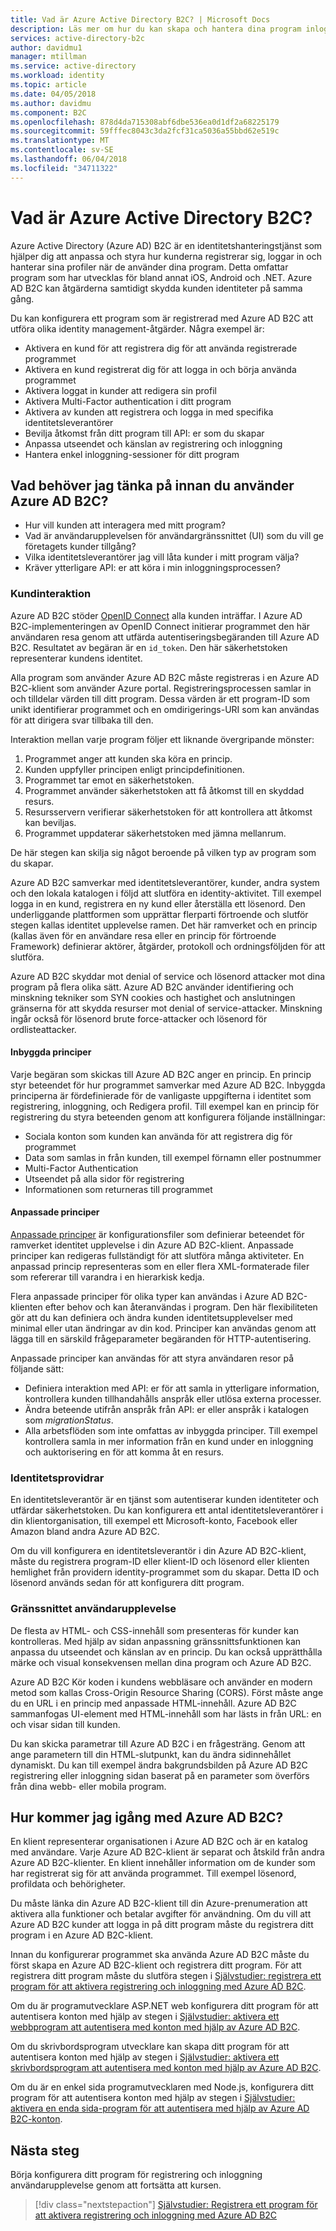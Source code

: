 ```yaml
---
title: Vad är Azure Active Directory B2C? | Microsoft Docs
description: Läs mer om hur du kan skapa och hantera dina program inloggningen med hjälp av Azure Active Directory B2C.
services: active-directory-b2c
author: davidmu1
manager: mtillman
ms.service: active-directory
ms.workload: identity
ms.topic: article
ms.date: 04/05/2018
ms.author: davidmu
ms.component: B2C
ms.openlocfilehash: 878d4da715308abf6dbe536ea0d1df2a68225179
ms.sourcegitcommit: 59fffec8043c3da2fcf31ca5036a55bbd62e519c
ms.translationtype: MT
ms.contentlocale: sv-SE
ms.lasthandoff: 06/04/2018
ms.locfileid: "34711322"
---
```

# <a name="what-is-azure-active-directory-b2c"></a>Vad är Azure Active Directory B2C?

Azure Active Directory (Azure AD) B2C är en identitetshanteringstjänst som hjälper dig att anpassa och styra hur kunderna registrerar sig, loggar in och hanterar sina profiler när de använder dina program. Detta omfattar program som har utvecklas för bland annat iOS, Android och .NET. Azure AD B2C kan åtgärderna samtidigt skydda kunden identiteter på samma gång.

Du kan konfigurera ett program som är registrerad med Azure AD B2C att utföra olika identity management-åtgärder. Några exempel är:

- Aktivera en kund för att registrera dig för att använda registrerade programmet
- Aktivera en kund registrerat dig för att logga in och börja använda programmet
- Aktivera loggat in kunder att redigera sin profil
- Aktivera Multi-Factor authentication i ditt program
- Aktivera av kunden att registrera och logga in med specifika identitetsleverantörer
- Bevilja åtkomst från ditt program till API: er som du skapar
- Anpassa utseendet och känslan av registrering och inloggning
- Hantera enkel inloggning-sessioner för ditt program

## <a name="what-do-i-need-to-think-about-before-using-azure-ad-b2c"></a>Vad behöver jag tänka på innan du använder Azure AD B2C?

- Hur vill kunden att interagera med mitt program?
- Vad är användarupplevelsen för användargränssnittet (UI) som du vill ge företagets kunder tillgång?
- Vilka identitetsleverantörer jag vill låta kunder i mitt program välja?
- Kräver ytterligare API: er att köra i min inloggningsprocessen?

### <a name="customer-interaction"></a>Kundinteraktion

Azure AD B2C stöder [OpenID Connect](https://openid.net/connect/) alla kunden inträffar. I Azure AD B2C-implementeringen av OpenID Connect initierar programmet den här användaren resa genom att utfärda autentiseringsbegäranden till Azure AD B2C. Resultatet av begäran är en `id_token`. Den här säkerhetstoken representerar kundens identitet.

Alla program som använder Azure AD B2C måste registreras i en Azure AD B2C-klient som använder Azure portal. Registreringsprocessen samlar in och tilldelar värden till ditt program. Dessa värden är ett program-ID som unikt identifierar programmet och en omdirigerings-URI som kan användas för att dirigera svar tillbaka till den.

Interaktion mellan varje program följer ett liknande övergripande mönster:

1. Programmet anger att kunden ska köra en princip.
2. Kunden uppfyller principen enligt principdefinitionen.
3. Programmet tar emot en säkerhetstoken.
4. Programmet använder säkerhetstoken att få åtkomst till en skyddad resurs.
5. Resursservern verifierar säkerhetstoken för att kontrollera att åtkomst kan beviljas.
6. Programmet uppdaterar säkerhetstoken med jämna mellanrum.

De här stegen kan skilja sig något beroende på vilken typ av program som du skapar.

Azure AD B2C samverkar med identitetsleverantörer, kunder, andra system och den lokala katalogen i följd att slutföra en identity-aktivitet. Till exempel logga in en kund, registrera en ny kund eller återställa ett lösenord. Den underliggande plattformen som upprättar flerparti förtroende och slutför stegen kallas identitet upplevelse ramen. Det här ramverket och en princip (kallas även för en användare resa eller en princip för förtroende Framework) definierar aktörer, åtgärder, protokoll och ordningsföljden för att slutföra.

Azure AD B2C skyddar mot denial of service och lösenord attacker mot dina program på flera olika sätt. Azure AD B2C använder identifiering och minskning tekniker som SYN cookies och hastighet och anslutningen gränserna för att skydda resurser mot denial of service-attacker. Minskning ingår också för lösenord brute force-attacker och lösenord för ordlisteattacker.

#### <a name="built-in-policies"></a>Inbyggda principer

Varje begäran som skickas till Azure AD B2C anger en princip. En princip styr beteendet för hur programmet samverkar med Azure AD B2C. Inbyggda principerna är fördefinierade för de vanligaste uppgifterna i identitet som registrering, inloggning, och Redigera profil.  Till exempel kan en princip för registrering du styra beteenden genom att konfigurera följande inställningar:

- Sociala konton som kunden kan använda för att registrera dig för programmet
- Data som samlas in från kunden, till exempel förnamn eller postnummer
- Multi-Factor Authentication
- Utseendet på alla sidor för registrering
- Informationen som returneras till programmet

#### <a name="custom-policies"></a>Anpassade principer 

[Anpassade principer](active-directory-b2c-overview-custom.md) är konfigurationsfiler som definierar beteendet för ramverket identitet upplevelse i din Azure AD B2C-klient. Anpassade principer kan redigeras fullständigt för att slutföra många aktiviteter. En anpassad princip representeras som en eller flera XML-formaterade filer som refererar till varandra i en hierarkisk kedja. 

Flera anpassade principer för olika typer kan användas i Azure AD B2C-klienten efter behov och kan återanvändas i program. Den här flexibiliteten gör att du kan definiera och ändra kunden identitetsupplevelser med minimal eller utan ändringar av din kod. Principer kan användas genom att lägga till en särskild frågeparameter begäranden för HTTP-autentisering.

Anpassade principer kan användas för att styra användaren resor på följande sätt:

- Definiera interaktion med API: er för att samla in ytterligare information, kontrollera kunden tillhandahålls anspråk eller utlösa externa processer.
- Ändra beteende utifrån anspråk från API: er eller anspråk i katalogen som *migrationStatus*.
- Alla arbetsflöden som inte omfattas av inbyggda principer. Till exempel kontrollera samla in mer information från en kund under en inloggning och auktorisering en för att komma åt en resurs.

### <a name="identity-providers"></a>Identitetsprovidrar

En identitetsleverantör är en tjänst som autentiserar kunden identiteter och utfärdar säkerhetstoken. Du kan konfigurera ett antal identitetsleverantörer i din klientorganisation, till exempel ett Microsoft-konto, Facebook eller Amazon bland andra Azure AD B2C. 

Om du vill konfigurera en identitetsleverantör i din Azure AD B2C-klient, måste du registrera program-ID eller klient-ID och lösenord eller klienten hemlighet från providern identity-programmet som du skapar. Detta ID och lösenord används sedan för att konfigurera ditt program.

### <a name="user-interface-experience"></a>Gränssnittet användarupplevelse

De flesta av HTML- och CSS-innehåll som presenteras för kunder kan kontrolleras. Med hjälp av sidan anpassning gränssnittsfunktionen kan anpassa du utseendet och känslan av en princip. Du kan också upprätthålla märke och visual konsekvensen mellan dina program och Azure AD B2C.

Azure AD B2C Kör koden i kundens webbläsare och använder en modern metod som kallas Cross-Origin Resource Sharing (CORS). Först måste ange du en URL i en princip med anpassade HTML-innehåll. Azure AD B2C sammanfogas UI-element med HTML-innehåll som har lästs in från URL: en och visar sidan till kunden.

Du kan skicka parametrar till Azure AD B2C i en frågesträng. Genom att ange parametern till din HTML-slutpunkt, kan du ändra sidinnehållet dynamiskt. Du kan till exempel ändra bakgrundsbilden på Azure AD B2C registrering eller inloggning sidan baserat på en parameter som överförs från dina webb- eller mobila program.

## <a name="how-do-i-get-started-with-azure-ad-b2c"></a>Hur kommer jag igång med Azure AD B2C?

En klient representerar organisationen i Azure AD B2C och är en katalog med användare. Varje Azure AD B2C-klient är separat och åtskild från andra Azure AD B2C-klienter. En klient innehåller information om de kunder som har registrerat sig för att använda programmet. Till exempel lösenord, profildata och behörigheter.

Du måste länka din Azure AD B2C-klient till din Azure-prenumeration att aktivera alla funktioner och betalar avgifter för användning. Om du vill att Azure AD B2C kunder att logga in på ditt program måste du registrera ditt program i en Azure AD B2C-klient.

Innan du konfigurerar programmet ska använda Azure AD B2C måste du först skapa en Azure AD B2C-klient och registrera ditt program. För att registrera ditt program måste du slutföra stegen i [Självstudier: registrera ett program för att aktivera registrering och inloggning med Azure AD B2C](tutorial-register-applications.md).
  
Om du är programutvecklare ASP.NET web konfigurera ditt program för att autentisera konton med hjälp av stegen i [Självstudier: aktivera ett webbprogram att autentisera med konton med hjälp av Azure AD B2C](active-directory-b2c-tutorials-web-app.md).

Om du skrivbordsprogram utvecklare kan skapa ditt program för att autentisera konton med hjälp av stegen i [Självstudier: aktivera ett skrivbordsprogram att autentisera med konton med hjälp av Azure AD B2C](active-directory-b2c-tutorials-desktop-app.md).

Om du är en enkel sida programutvecklaren med Node.js, konfigurera ditt program för att autentisera konton med hjälp av stegen i [Självstudier: aktivera en enda sida-program för att autentisera med hjälp av Azure AD B2C-konton](active-directory-b2c-tutorials-spa.md).

## <a name="next-steps"></a>Nästa steg

Börja konfigurera ditt program för registrering och inloggning användarupplevelse genom att fortsätta att kursen.

> [!div class="nextstepaction"]
> [Självstudier: Registrera ett program för att aktivera registrering och inloggning med Azure AD B2C](tutorial-register-applications.md)
